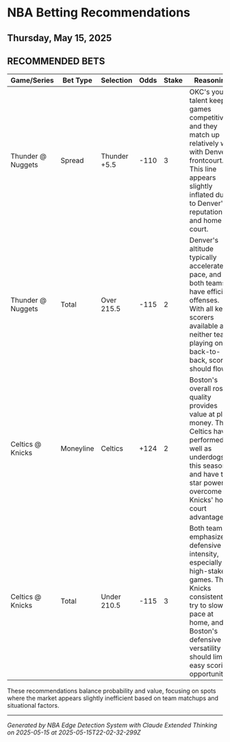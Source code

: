 # NBA Betting Recommendations
## Thursday, May 15, 2025

## RECOMMENDED BETS
| Game/Series | Bet Type | Selection | Odds | Stake | Reasoning |
|-------------|----------|-----------|------|-------|-----------|
| Thunder @ Nuggets | Spread | Thunder +5.5 | -110 | 3 | OKC's young talent keeps games competitive, and they match up relatively well with Denver's frontcourt. This line appears slightly inflated due to Denver's reputation and home court. |
| Thunder @ Nuggets | Total | Over 215.5 | -115 | 2 | Denver's altitude typically accelerates pace, and both teams have efficient offenses. With all key scorers available and neither team playing on a back-to-back, scoring should flow. |
| Celtics @ Knicks | Moneyline | Celtics | +124 | 2 | Boston's overall roster quality provides value at plus money. The Celtics have performed well as underdogs this season and have the star power to overcome the Knicks' home court advantage. |
| Celtics @ Knicks | Total | Under 210.5 | -115 | 3 | Both teams emphasize defensive intensity, especially in high-stakes games. The Knicks consistently try to slow pace at home, and Boston's defensive versatility should limit easy scoring opportunities. |

These recommendations balance probability and value, focusing on spots where the market appears slightly inefficient based on team matchups and situational factors.

---
*Generated by NBA Edge Detection System with Claude Extended Thinking on 2025-05-15 at 2025-05-15T22-02-32-299Z*
